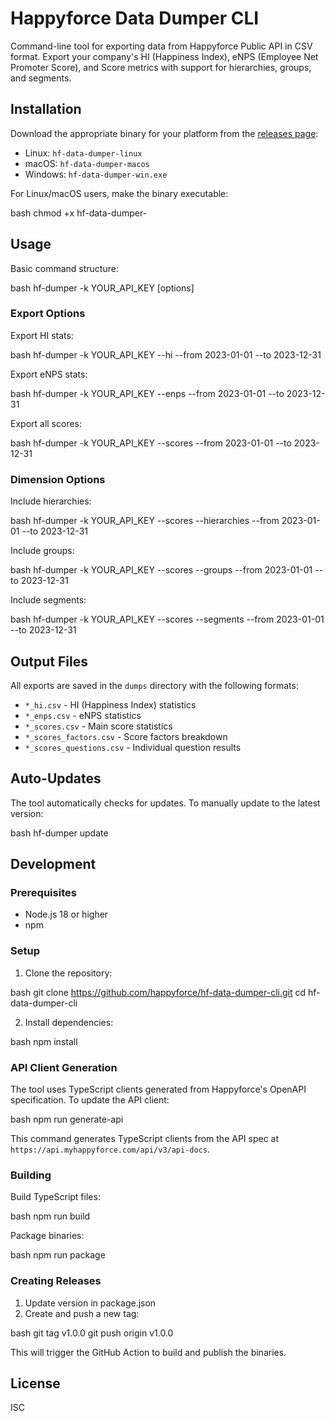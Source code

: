 # Happyforce Data Dumper CLI

Command-line tool for exporting data from Happyforce Public API in CSV format. Export your company's HI (Happiness Index), eNPS (Employee Net Promoter Score), and Score metrics with support for hierarchies, groups, and segments.

## Installation

Download the appropriate binary for your platform from the [releases page](https://github.com/happyforce/hf-data-dumper-cli/releases):

- Linux: `hf-data-dumper-linux`
- macOS: `hf-data-dumper-macos`
- Windows: `hf-data-dumper-win.exe`

For Linux/macOS users, make the binary executable:

bash
chmod +x hf-data-dumper-

## Usage

Basic command structure:

bash
hf-dumper -k YOUR_API_KEY [options]

### Export Options

Export HI stats:

bash
hf-dumper -k YOUR_API_KEY --hi --from 2023-01-01 --to 2023-12-31

Export eNPS stats:

bash
hf-dumper -k YOUR_API_KEY --enps --from 2023-01-01 --to 2023-12-31

Export all scores:

bash
hf-dumper -k YOUR_API_KEY --scores --from 2023-01-01 --to 2023-12-31

### Dimension Options

Include hierarchies:

bash
hf-dumper -k YOUR_API_KEY --scores --hierarchies --from 2023-01-01 --to 2023-12-31

Include groups:

bash
hf-dumper -k YOUR_API_KEY --scores --groups --from 2023-01-01 --to 2023-12-31

Include segments:

bash
hf-dumper -k YOUR_API_KEY --scores --segments --from 2023-01-01 --to 2023-12-31

## Output Files

All exports are saved in the `dumps` directory with the following formats:

- `*_hi.csv` - HI (Happiness Index) statistics
- `*_enps.csv` - eNPS statistics
- `*_scores.csv` - Main score statistics
- `*_scores_factors.csv` - Score factors breakdown
- `*_scores_questions.csv` - Individual question results

## Auto-Updates

The tool automatically checks for updates. To manually update to the latest version:

bash
hf-dumper update

## Development

### Prerequisites

- Node.js 18 or higher
- npm

### Setup

1. Clone the repository:

bash
git clone https://github.com/happyforce/hf-data-dumper-cli.git
cd hf-data-dumper-cli

2. Install dependencies:

bash
npm install

### API Client Generation

The tool uses TypeScript clients generated from Happyforce's OpenAPI specification. To update the API client:

bash
npm run generate-api

This command generates TypeScript clients from the API spec at `https://api.myhappyforce.com/api/v3/api-docs`.

### Building

Build TypeScript files:

bash
npm run build

Package binaries:

bash
npm run package

### Creating Releases

1. Update version in package.json
2. Create and push a new tag:

bash
git tag v1.0.0
git push origin v1.0.0

This will trigger the GitHub Action to build and publish the binaries.

## License

ISC